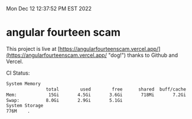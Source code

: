 Mon Dec 12 12:37:52 PM EST 2022

# angular fourteen scam


This project is live at [https://angularfourteenscam.vercel.app/](https://angularfourteenscam.vercel.app/ "dog!") thanks to Github and Vercel.

CI Status: 

```bash
System Memory
               total        used        free      shared  buff/cache   available
Mem:            15Gi       4.5Gi       3.6Gi       718Mi       7.2Gi       9.8Gi
Swap:          8.0Gi       2.9Gi       5.1Gi
System Storage
776M	.

